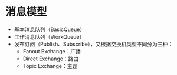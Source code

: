 # 消息模型

- 基本消息队列（BasicQueue）
- 工作消息队列（WorkQueue）
- 发布订阅（Publish、Subscribe），又根据交换机类型不同分为三种：
  - Fanout Exchange：广播
  - Direct Exchange：路由
  - Topic Exchange：主题





# 
